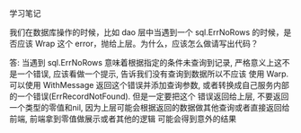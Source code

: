 学习笔记

我们在数据库操作的时候，比如 dao 层中当遇到一个 sql.ErrNoRows 的时候，是否应该 Wrap 这个 error，抛给上层。为什么，应该怎么做请写出代码？

答: 当遇到 sql.ErrNoRows 意味着根据指定的条件未查询到记录, 严格意义上这不是一个错误, 应该看做一个提示, 告诉我们没有查询到数据所以不应该
使用 Warp. 可以使用 WithMessage 返回这个错误并添加查询参数, 或者转换成自己服务内部的一个错误(ErrRecordNotFound). 但是一定要把这个
错误返回给上层, 不要返回一个类型的零值和nil, 因为上层可能会根据返回的数据做其他查询或者直接返回给前端, 前端拿到零值做展示或者其他的逻辑
可能会得到意外的结果

